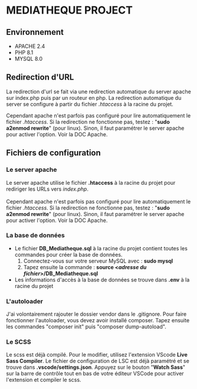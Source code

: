 # MEDIATHEQUE PROJECT

## Environnement

<ul>
    <li>APACHE 2.4</li>
    <li>PHP 8.1</li>
    <li>MYSQL 8.0</li>
</ul>

## Redirection d'URL

La redirection d'url se fait via une redirection automatique du server apache sur index.php puis par un routeur en php. La redirection automatique du server se configure à partir du fichier <em>.htaccess</em> à la racine du projet.

Cependant apache n'est parfois pas configuré pour lire automatiquement le fichier <em>.htaccess</em>. Si la redirection ne fonctionne pas, testez : "<b>sudo a2enmod rewrite</b>" (pour linux).
Sinon, il faut paramétrer le server apache pour activer l'option. Voir la DOC Apache.

## Fichiers de configuration

### Le server apache

Le server apache utilise le fichier <b>.htaccess</b> à la racine du projet pour rediriger les URLs vers <em>index.php</em>.</br>
</br>
Cependant apache n'est parfois pas configuré pour lire automatiquement le fichier <em>.htaccess</em>. Si la redirection ne fonctionne pas, testez : "<b>sudo a2enmod rewrite</b>" (pour linux). Sinon, il faut paramétrer le server apache pour activer l'option. Voir la DOC Apache.

### La base de données

<ul>
    <li>
    Le fichier <b>DB_Mediatheque.sql</b> à la racine du projet contient toutes les commandes pour créer la base de données.</br>
    <ol>
        <li>
        Connectez-vous sur votre serveur MySQL avec : <b>sudo mysql</b>
        </li>
        <li>
        Tapez ensuite la commande : <b>source &lt;<em>adresse du fichier</em>&gt;/DB_Mediatheque.sql</b>
        </li>
    </ol>
    </li>
    <li>
    Les informations d'accès à la base de données se trouve dans <b>.env</b> à la racine du projet
    </li>
</ul>

### L'autoloader

J'ai volontairement rajouter le dossier vendor dans le .gitignore. Pour faire fonctionner l'autoloader, vous devez avoir installé composer. Tapez ensuite les commandes "composer init" puis "composer dump-autoload".

### Le SCSS

Le scss est déjà compilé. Pour le modifier, utilisez l'extension VScode <b>Live Sass Compiler</b>. Le fichier de configuration de LSC est déjà paramétré et se trouve dans <b>.vscode/settings.json</b>. Appuyez sur le bouton "<b>Watch Sass</b>" sur la barre de contrôle tout en bas de votre éditeur VSCode pour activer l'extension et compiler le scss.
